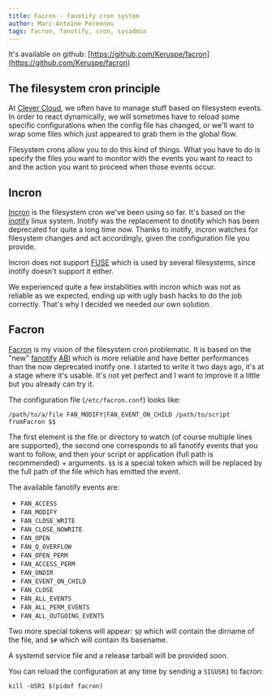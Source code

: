 ```yaml
---
title: Facron - fanotify cron system
author: Marc-Antoine Perennou
tags: facron, fanotify, cron, sysadmin
---
```


It's available on github: [https://github.com/Keruspe/facron](https://github.com/Keruspe/facron)

## The filesystem cron principle

At [Clever Cloud](http://www.clever-cloud.com), we often have to manage stuff based on filesystem events. In order to
react dynamically, we will sometimes have to reload some specific configurations when the config file has changed, or
we'll want to wrap some files which just appeared to grab them in the global flow.

Filesystem crons allow you to do this kind of things. What you have to do is specify the files you want to monitor with
the events you want to react to and the action you want to proceed when those events occur.

## Incron

[Incron](http://inotify.aiken.cz/?section=incron&page=about&lang=en) is the filesystem cron we've been using so far. It's based on the
[inotify](http://en.wikipedia.org/wiki/Inotify) linux system. Inotify was the replacement to dnotify which has been
deprecated for quite a long time now. Thanks to inotify, incron watches for filesystem changes and act accordingly,
given the configuration file you provide.

Incron does not support [FUSE](http://fuse.sourceforge.net) which is used by several filesystems, since inotify doesn't
support it either.

We experienced quite a few instabilities with incron which was not as reliable as we expected, ending up with ugly bash
hacks to do the job correctly. That's why I decided we needed our own solution.

## Facron

[Facron](https://github.com/Keruspe/facron) is my vision of the filesystem cron problematic. It is based on the "new"
[fanotify](http://lwn.net/Articles/339253) [ABI](http://en.wikipedia.org/wiki/Application_binary_interface) which is
more reliable and have better performances than the now deprecated inotify one. I started to write it two days ago, it's
at a stage where it's usable. It's not yet perfect and I want to improve it a little but you already can try it.

The configuration file (`/etc/facron.conf`) looks like:

    /path/to/a/file FAN_MODIFY|FAN_EVENT_ON_CHILD /path/to/script fromFacron $$

The first element is the file or directory to watch (of course multiple lines are supported), the second one corresponds
to all fanotify events that you want to follow, and then your script or application (full path is recommended) + arguments.
`$$` is a special token which will be replaced by the full path of the file which has emitted the event.

The available fanotify events are:

* `FAN_ACCESS`
* `FAN_MODIFY`
* `FAN_CLOSE_WRITE`
* `FAN_CLOSE_NOWRITE`
* `FAN_OPEN`
* `FAN_Q_OVERFLOW`
* `FAN_OPEN_PERM`
* `FAN_ACCESS_PERM`
* `FAN_ONDIR`
* `FAN_EVENT_ON_CHILD`
* `FAN_CLOSE`
* `FAN_ALL_EVENTS`
* `FAN_ALL_PERM_EVENTS`
* `FAN_ALL_OUTGOING_EVENTS`

Two more special tokens will appear: `$@` which will contain the dirname of the file, and `$#` which will contain its
basename.

A systemd service file and a release tarball will be provided soon.

You can reload the configuration at any time by sending a `SIGUSR1` to facron:

    kill -USR1 $(pidof facron)
